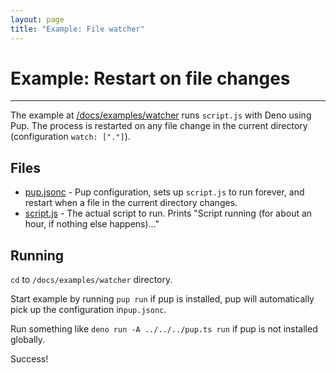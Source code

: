 ```yaml
---
layout: page
title: "Example: File watcher"
---
```


# Example: Restart on file changes

---

The example at [/docs/examples/watcher](https://github.com/Hexagon/pup/tree/main/docs/examples/watcher) runs `script.js` with Deno using Pup. The process is restarted on any file change in the current
directory (configuration `watch: ["."]`).

## Files

- [pup.jsonc](https://github.com/Hexagon/pup/tree/main/docs/examples/watcher/pup.jsonc) - Pup configuration, sets up `script.js` to run forever, and restart when a file in the current directory
  changes.
- [script.js](https://github.com/Hexagon/pup/tree/main/docs/examples/watcher/script.js) - The actual script to run. Prints "Script running (for about an hour, if nothing else happens)..."

## Running

`cd` to `/docs/examples/watcher` directory.

Start example by running `pup run` if pup is installed, pup will automatically pick up the configuration in`pup.jsonc`.

Run something like `deno run -A ../../../pup.ts run` if pup is not installed globally.

Success!

